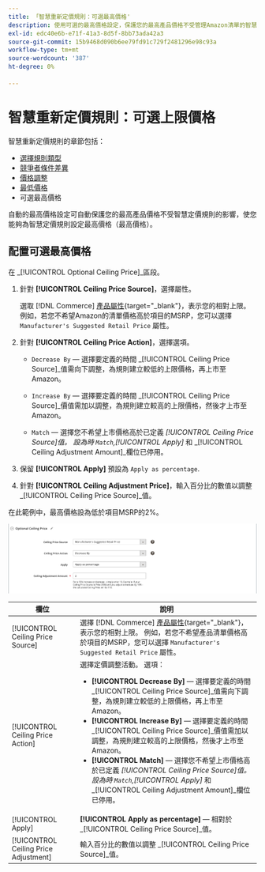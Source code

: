 ```yaml
---
title: 「智慧重新定價規則：可選最高價格'
description: 使用可選的最高價格設定，保護您的最高產品價格不受管理Amazon清單的智慧定價規則影響。
exl-id: edc40e6b-e71f-41a3-8d5f-8bb73ada42a3
source-git-commit: 15b9468d090b6ee79fd91c729f2481296e98c93a
workflow-type: tm+mt
source-wordcount: '387'
ht-degree: 0%

---
```


# 智慧重新定價規則：可選上限價格

智慧重新定價規則的章節包括：

- [選擇規則類型](./intelligent-repricing-rules.md)
- [競爭者條件差異](./competitor-conditional-variances.md)
- [價格調整](./price-adjustment.md)
- [最低價格](./floor-price.md)
- 可選最高價格

自動的最高價格設定可自動保護您的最高產品價格不受智慧定價規則的影響，使您能夠為智慧定價規則設定最高價格（最高價格）。

## 配置可選最高價格

在 _[!UICONTROL Optional Ceiling Price]_區段。

1. 針對 **[!UICONTROL Ceiling Price Source]**，選擇屬性。

   選取 [!DNL Commerce] [產品屬性](https://docs.magento.com/user-guide/catalog/product-attributes.html){target=&quot;_blank&quot;}，表示您的相對上限。 例如，若您不希望Amazon的清單價格高於項目的MSRP，您可以選擇 `Manufacturer's Suggested Retail Price` 屬性。

1. 針對 **[!UICONTROL Ceiling Price Action]**，選擇選項。

   - `Decrease By`  — 選擇要定義的時間 _[!UICONTROL Ceiling Price Source]_值需向下調整，為規則建立較低的上限價格，再上市至Amazon。

   - `Increase By`  — 選擇要定義的時間 _[!UICONTROL Ceiling Price Source]_價值需加以調整，為規則建立較高的上限價格，然後才上市至Amazon。

   - `Match`  — 選擇您不希望上市價格高於已定義 _[!UICONTROL Ceiling Price Source]_值。 設為時 `Match`,_[!UICONTROL Apply]_ 和 _[!UICONTROL Ceiling Adjustment Amount]_欄位已停用。

1. 保留 **[!UICONTROL Apply]** 預設為 `Apply as percentage`.

1. 針對 **[!UICONTROL Ceiling Adjustment Price]**，輸入百分比的數值以調整 _[!UICONTROL Ceiling Price Source]_值。

在此範例中，最高價格設為低於項目MSRP的2%。

![智慧重新定價規則 — 可選最高價格](assets/ob-intelligent-price-rule-ceiling.png)

| 欄位 | 說明 |
|---|---|
| [!UICONTROL Ceiling Price Source] | 選擇 [!DNL Commerce] [產品屬性](https://docs.magento.com/user-guide/catalog/product-attributes.html){target=&quot;_blank&quot;}，表示您的相對上限。 例如，若您不希望產品清單價格高於項目的MSRP，您可以選擇 `Manufacturer's Suggested Retail Price` 屬性。 |
| [!UICONTROL Ceiling Price Action] | 選擇定價調整活動。 選項：<ul><li>**[!UICONTROL Decrease By]**  — 選擇要定義的時間 _[!UICONTROL Ceiling Price Source]_值需向下調整，為規則建立較低的上限價格，再上市至Amazon。</li><li>**[!UICONTROL Increase By]**  — 選擇要定義的時間 _[!UICONTROL Ceiling Price Source]_價值需加以調整，為規則建立較高的上限價格，然後才上市至Amazon。</li><li>**[!UICONTROL Match]**  — 選擇您不希望上市價格高於已定義 _[!UICONTROL Ceiling Price Source]_值。 設為時 `Match`,_[!UICONTROL Apply]_ 和 _[!UICONTROL Ceiling Adjustment Amount]_欄位已停用。</li></ul> |
| [!UICONTROL Apply] | **[!UICONTROL Apply as percentage]**  — 相對於 _[!UICONTROL Ceiling Price Source]_值。 |
| [!UICONTROL Ceiling Price Adjustment] | 輸入百分比的數值以調整 _[!UICONTROL Ceiling Price Source]_值。 |
